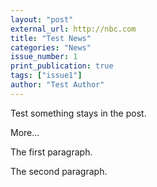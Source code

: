 ```yaml
---
layout: "post"
external_url: http://nbc.com
title: "Test News"
categories: "News"
issue_number: 1
print_publication: true
tags: ["issue1"]
author: "Test Author"
---
```


Test something stays in the post.

More...

<!--excerpt-->

The first paragraph.

The second paragraph.
